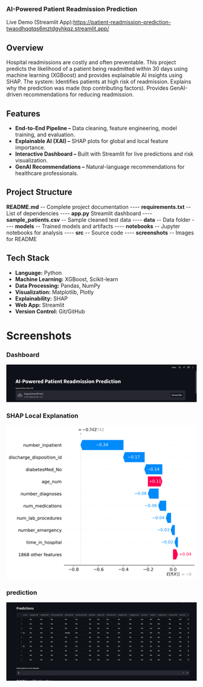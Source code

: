 ### AI-Powered Patient Readmission Prediction
Live Demo (Streamlit App):https://patient-readmission-prediction-twaodhqqtqs6mztdgyhkqz.streamlit.app/


##  Overview
Hospital readmissions are costly and often preventable. This project predicts the likelihood of a patient being readmitted within 30 days using machine learning (XGBoost) and provides explainable AI insights using SHAP.
The system:
Identifies patients at high risk of readmission.
Explains why the prediction was made (top contributing factors).
Provides GenAI-driven recommendations for reducing readmission.


## Features
- **End-to-End Pipeline –** Data cleaning, feature engineering, model training, and evaluation.
- **Explainable AI (XAI) –** SHAP plots for global and local feature importance.
- **Interactive Dashboard –** Built with Streamlit for live predictions and risk visualization.
- **GenAI Recommendations –** Natural-language recommendations for healthcare professionals.

## Project Structure



 **README.md**   --               Complete project documentation ----
 **requirements.txt**    --       List of dependencies ----
 **app.py**                      Streamlit dashboard ----
 **sample_patients.csv**  --       Sample cleaned test data ----
**data**                  --  Data folder ----
**models**                --    Trained models and artifacts ----
**notebooks**             --     Jupyter notebooks for analysis ----
**src**                   --     Source code ----
**screenshots**           --     Images for README
 




##  Tech Stack
- **Language:** Python
- **Machine Learning:** XGBoost, Scikit-learn
- **Data Processing:** Pandas, NumPy
- **Visualization:** Matplotlib, Plotly
- **Explainability:** SHAP
- **Web App:** Streamlit
- **Version Control:** Git/GitHub






# Screenshots


### Dashboard
![Dashboard](screenshots/dashboard.png)

### SHAP Local Explanation
![SHAP Local](screenshots/shap_local_explanation.png)

### prediction
![SHAP Local](screenshots/predictions.png)


